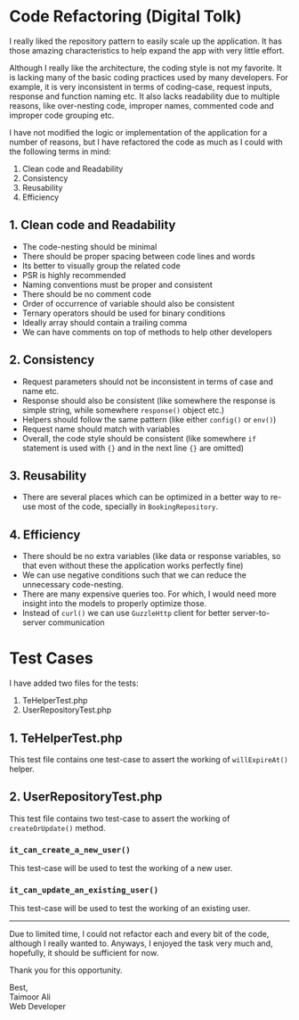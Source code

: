 # Code Refactoring (Digital Tolk)

I really liked the repository pattern to easily scale up the application. It has those amazing characteristics to help expand the app with very little effort.

Although I really like the architecture, the coding style is not my favorite. It is lacking many of the basic coding practices used by many developers. For example, it is very inconsistent in terms of coding-case, request inputs, response and function naming etc. It also lacks readability due to multiple reasons, like over-nesting code, improper names, commented code and improper code grouping etc.

I have not modified the logic or implementation of the application for a number of reasons, but I have refactored the code as much as I could with the following terms in mind:

1. Clean code and Readability
2. Consistency
3. Reusability
4. Efficiency

## 1. Clean code and Readability
- The code-nesting should be minimal 
- There should be proper spacing between code lines and words
- Its better to visually group the related code 
- PSR is highly recommended 
- Naming conventions must be proper and consistent 
- There should be no comment code
- Order of occurrence of variable should also be consistent
- Ternary operators should be used for binary conditions 
- Ideally array should contain a trailing comma
- We can have comments on top of methods to help other developers

## 2. Consistency
- Request parameters should not be inconsistent in terms of case and name etc.
- Response should also be consistent (like somewhere the response is simple string, while somewhere `response()` object etc.)
- Helpers should follow the same pattern (like either `config()` or `env()`)
- Request name should match with variables
- Overall, the code style should be consistent (like somewhere `if` statement is used with `{}` and in the next line `{}` are omitted)

## 3. Reusability
- There are several places which can be optimized in a better way to re-use most of the code, specially in `BookingRepository`.

## 4. Efficiency
- There should be no extra variables (like data or response variables, so that even without these the application works perfectly fine)
- We can use negative conditions such that we can reduce the unnecessary code-nesting.
- There are many expensive queries too. For which, I would need more insight into the models to properly optimize those.
- Instead of `curl()` we can use `GuzzleHttp` client for better server-to-server communication

# Test Cases

I have added two files for the tests:

1. TeHelperTest.php
2. UserRepositoryTest.php

## 1. TeHelperTest.php
This test file contains one test-case to assert the working of `willExpireAt()` helper.

## 2. UserRepositoryTest.php
This test file contains two test-case to assert the working of `createOrUpdate()` method.

### `it_can_create_a_new_user()`
This test-case will be used to test the working of a new user.

### `it_can_update_an_existing_user()`
This test-case will be used to test the working of an existing user.

----

Due to limited time, I could not refactor each and every bit of the code, although I really wanted to. Anyways, I enjoyed the task very much and, hopefully, it should be sufficient for now.

Thank you for this opportunity.

Best, <br />
Taimoor Ali <br />
Web Developer <br />
